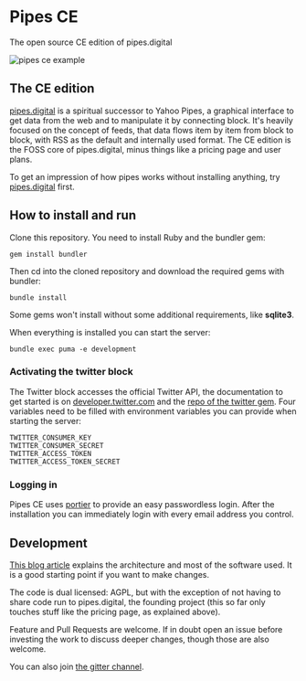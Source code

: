 # Pipes CE
The open source CE edition of pipes.digital

![pipes ce example](https://www.onli-blogging.de/uploads/pipesce.png)

## The CE edition

[pipes.digital](https://www.pipes.digital) is a spiritual successor to Yahoo Pipes, a graphical interface to get data from the web and to manipulate it by connecting block. It's heavily focused on the concept of feeds, that data flows item by item from block to block, with RSS as the default and internally used format. The CE edition is the FOSS core of pipes.digital, minus things like a pricing page and user plans.

To get an impression of how pipes works without installing anything, try [pipes.digital](https://www.pipes.digital/) first.

## How to install and run

Clone this repository. You need to install Ruby and the bundler gem:

    gem install bundler

Then cd into the cloned repository and download the required gems with bundler:

    bundle install

Some gems won't install without some additional requirements, like **sqlite3**.

When everything is installed you can start the server:

    bundle exec puma -e development

### Activating the twitter block

The Twitter block accesses the official Twitter API, the documentation to get started is on [developer.twitter.com](https://developer.twitter.com/en/docs/basics/getting-started) and the [repo of the twitter gem](https://github.com/sferik/twitter). Four variables need to be filled with environment variables you can provide when starting the server:

    TWITTER_CONSUMER_KEY
    TWITTER_CONSUMER_SECRET
    TWITTER_ACCESS_TOKEN
    TWITTER_ACCESS_TOKEN_SECRET

### Logging in

Pipes CE uses [portier](https://portier.github.io/) to provide an easy passwordless login. After the installation you can immediately login with every email address you control.

## Development

[This blog article](https://www.pipes.digital/blog/8/The%20Architecture%20and%20Software%20behind%20Pipes) explains the architecture and most of the software used. It is a good starting point if you want to make changes.

The code is dual licensed: AGPL, but with the exception of not having to share code run to pipes.digital, the founding project (this so far only touches stuff like the pricing page, as explained above).

Feature and Pull Requests are welcome. If in doubt open an issue before investing the work to discuss deeper changes, though those are also welcome.

You can also join [the gitter channel](https://gitter.im/pipes-digital/community).
